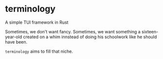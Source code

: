 # terminology  

A simple TUI framework in Rust

Sometimes, we don't want fancy. Sometimes, we want something a sixteen-year-old created on a whim innstead of doing his schoolwork like he should have been.  

`terminology` aims to fill that niche.  
